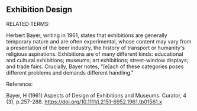 ## Exhibition Design

RELATED TERMS: 

Herbert Bayer, writing in 1961, states that exhibitions are generally temporary nature and are often experimental, whose content may vary from a presentation of the beer industry, the history of transport or humanity's religious aspirations. Exhibitions are of many different kinds: educational and cultural exhibitions; museums; art exhibitions; street-window displays; and trade fairs. Crucially, Bayer notes, "[e]ach of these categories poses different problems and demands different handling."

Reference: 

Bayer, H (1961) Aspects of Design of Exhibitions and Museums. Curator, 4 (3), p.257-288.  https://doi.org/10.1111/j.2151-6952.1961.tb01561.x
